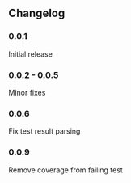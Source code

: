 ## Changelog

### 0.0.1

Initial release

### 0.0.2 - 0.0.5

Minor fixes

### 0.0.6

Fix test result parsing

### 0.0.9

Remove coverage from failing test
